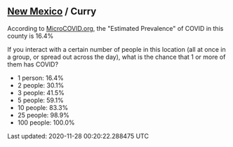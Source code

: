 
## [New Mexico](/united-states/new-mexico) / Curry

According to [MicroCOVID.org](http://microcovid.org),
the "Estimated Prevalence" of COVID in this county is 16.4%

If you interact with a certain number of people in this location
(all at once in a group, or spread out across the day), what is the chance that
1 or more of them has COVID?

- 1 person: 16.4%
- 2 people: 30.1%
- 3 people: 41.5%
- 5 people: 59.1%
- 10 people: 83.3%
- 25 people: 98.9%
- 100 people: 100.0%

Last updated: 2020-11-28 00:20:22.288475 UTC
